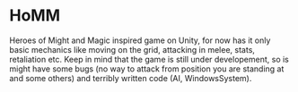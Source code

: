 # HoMM
Heroes of Might and Magic inspired game on Unity, for now has it only basic mechanics like moving on the grid, attacking in melee, stats, retaliation etc.
Keep in mind that the game is still under developement, so is might have some bugs (no way to attack from position you are standing at and some others) and terribly written code (AI, WindowsSystem).

